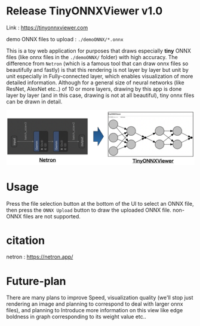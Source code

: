 # Release TinyONNXViewer v1.0

Link : https://tinyonnxviewer.com

demo ONNX files to upload : `./demoONNX/*.onnx`

This is a toy web application for purposes that draws especially **tiny** ONNX files (like onnx files in the `./demoONNX/` folder) with high accuracy. The difference from `Netron` (which is a famous tool that can draw onnx files so beautifully and fastly) is that this rendering is not layer by layer but unit by unit especially in Fully-connected layer, which enables visualization of more detailed information. Although for a general size of neural networks (like ResNet, AlexNet etc..) of 10 or more layers, drawing by this app is done layer by layer (and in this case, drawing is not at all beautiful), tiny onnx files can be drawn in detail.

![demo image](./image/summary.png)

# Usage
Press the file selection button at the bottom of the UI to select an ONNX file, then press the `ONNX Upload` button to draw the uploaded ONNX file. non-ONNX files are not supported.

# citation
netron : https://netron.app/

# Future-plan
There are many plans to improve Speed, visualization quality (we'll stop just rendering an image and planning to correspond to deal with larger onnx files), and planning to Introduce more information on this view like edge boldness in graph corresponding to its weight value etc..
